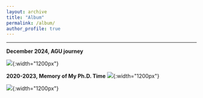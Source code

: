 ```yaml
---
layout: archive
title: "Album"
permalink: /album/
author_profile: true
---
```


--------------------------------------------------


**December 2024, AGU journey**

![](https://Chao21.github.io/images/AGU24_Album_01.png){:width="1200px"}


**2020-2023, Memory of My Ph.D. Time**
![](https://Chao21.github.io/images/Album_Ph.D._Scene_01.png){:width="1200px"}

![](https://Chao21.github.io/images/Album_Ph.D._Scene_02.png){:width="1200px"}

